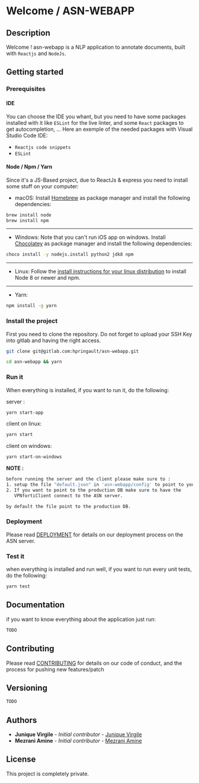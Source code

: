 # Welcome / ASN-WEBAPP

## Description

Welcome ! asn-webapp is a NLP application to annotate documents, built with `Reactjs` and `NodeJs`.

## Getting started

### Prerequisites

#### IDE

You can choose the IDE you whant, but you need to have some packages installed with it like `ESLint` for the live linter, and some `React` packages to get autocompletion, ...
Here an exemple of the needed packages with Visual Studio Code IDE:

- `Reactjs code snippets`
- `ESLint`

#### Node / Npm / Yarn

Since it's a JS-Based project, due to ReactJs & express you need to install some stuff on your computer:

- macOS:
  Install [Homebrew](https://brew.sh) as package manager and install the following dependencies:

```bash
brew install node
brew install npm
```
---
- Windows:
  Note that you can't run iOS app on windows.
  Install [Chocolatey](https://chocolatey.org) as package manager and install the following dependencies:

```bash
choco install -y nodejs.install python2 jdk8 npm
```
---
- Linux:
  Follow the [install instructions for your linux distribution](https://nodejs.org/en/download/package-manager/) to install Node 8 or newer and npm.
---
- Yarn:
```bash
npm install -g yarn
```

### Install the project

First you need to clone the repository.
  Do not forget to upload your SSH Key into gitlab and having the right access.

```bash
git clone git@gitlab.com:hpringault/asn-webapp.git
```

```bash
cd asn-webapp && yarn
```

### Run it

When everything is installed, if you want to run it, do the following:

server :
```bash
yarn start-app
```

client on linux:
```bash
yarn start
```

client on windows:
```bash
yarn start-on-windows
```
**NOTE :**
```bash
before running the server and the client please make sure to :
1. setup the file "default.json" in 'asn-webapp/config' to point to your local postgresql DB
2. If you want to point to the production DB make sure to have the
   VPNfortiClient connect to the ASN server.

by default the file point to the production DB.
```

### Deployment

Please read [DEPLOYMENT](./docs/DEPLOYMENT.md) for details on our deployment process on the ASN server.


### Test it

when everything is installed and run well, if you want to run every unit tests, do the following:

```bash
yarn test
```

## Documentation

if you want to know everything about the application just run:

```bash
TODO
```

## Contributing

Please read [CONTRIBUTING](./docs/CONTRIBUTING.md) for details on our code of conduct, and the process for pushing new features/patch

## Versioning

```bash
TODO
```

## Authors

* **Junique Virgile** - *Initial contributor* - [Junique Virgile](https://github.com/werayn)
* **Mezrani Amine** - *Initial contributor* - [Mezrani Amine](https://github.com/Amezrani)


## License

This project is completely private.